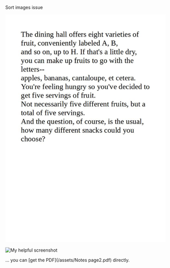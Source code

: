 ---
---
Sort images issue

![My helpful screenshot](/assets/edxfc02092021.jpg)

![My helpful screenshot](https://github.com/iotaxi/JekyllFirst/blob/f2aaf2c64cdc4239a064dcb72ad2c204688299ff/assets/edxfc02092021.jpg)

... you can [get the PDF](/assets/Notes page2.pdf) directly.
